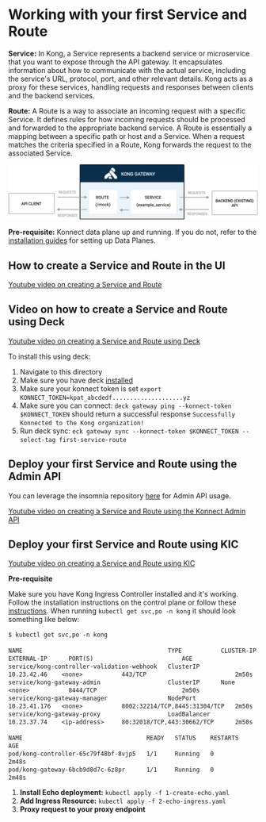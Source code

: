 # Working with your first Service and Route

**Service:** In Kong, a Service represents a backend service or microservice that you want to expose through the API gateway. It encapsulates information about how to communicate with the actual service, including the service's URL, protocol, port, and other relevant details. Kong acts as a proxy for these services, handling requests and responses between clients and the backend services.

**Route:** A Route is a way to associate an incoming request with a specific Service.
It defines rules for how incoming requests should be processed and forwarded to the appropriate backend service.
A Route is essentially a mapping between a specific path or host and a Service. When a request matches the criteria specified in a Route, Kong forwards the request to the associated Service.

![Route and Service](../images/route-and-service.png)

**Pre-requisite:** Konnect data plane up and running. If you do not, refer to the [installation guides](../../install/) for setting up Data Planes.

## How to create a Service and Route in the UI

[Youtube video on creating a Service and Route](https://youtu.be/BBV0mP2cgdo?si=bEGXLlA5o6X_Un2z)

## Video on how to create a Service and Route using Deck

[Youtube video on creating a Service and Route using Deck](https://youtu.be/DzNQuG3V_Cs?si=ckAXvHPMxqFqI-e5)

To install this using deck:

1. Navigate to this directory
2. Make sure you have deck [installed](https://docs.konghq.com/deck/latest/installation/)
3. Make sure your konnect token is set `export KONNECT_TOKEN=kpat_abcdedf....................yz`
4. Make sure you can connect: `deck gateway ping --konnect-token $KONNECT_TOKEN` should return a successful response `Successfully Konnected to the Kong organization!`
5. Run deck sync: `eck gateway sync --konnect-token $KONNECT_TOKEN --select-tag first-service-route`

## Deploy your first Service and Route using the Admin API

You can leverage the insomnia repository [here](https://github.com/Kong/konnect-quickstart-inso.git) for Admin API usage.

[Youtube video on creating a Service and Route using the Konnect Admin API](https://youtu.be/vryyB8B1ZoU?si=Xe8WtEj1jgUe0GCB)

## Deploy your first Service and Route using KIC

[Youtube video on creating a Service and Route using KIC](https://youtu.be/p8zbYSXj_ak?si=wXgJ0WfyveOy02AC)


**Pre-requisite**

Make sure you have Kong Ingress Controller installed and it's working. Follow the installation instructions on the control plane or follow these [instructions](../../install/kic-install/). When running  `kubectl get svc,po -n kong` it should look something like below:

```
$ kubectl get svc,po -n kong

NAME                                         TYPE           CLUSTER-IP     EXTERNAL-IP      PORT(S)                         AGE
service/kong-controller-validation-webhook   ClusterIP      10.23.42.46    <none>           443/TCP                         2m50s
service/kong-gateway-admin                   ClusterIP      None           <none>           8444/TCP                        2m50s
service/kong-gateway-manager                 NodePort       10.23.41.176   <none>           8002:32214/TCP,8445:31304/TCP   2m50s
service/kong-gateway-proxy                   LoadBalancer   10.23.37.74    <ip-address>     80:32018/TCP,443:30662/TCP      2m50s

NAME                                   READY   STATUS    RESTARTS   AGE
pod/kong-controller-65c79f48bf-8vjp5   1/1     Running   0          2m48s
pod/kong-gateway-6bcb9d8d7c-6z8pr      1/1     Running   0          2m48s
```

1. **Install Echo deployment:** `kubectl apply -f 1-create-echo.yaml`
2. **Add Ingress Resource:** `kubectl apply -f 2-echo-ingress.yaml`
3. **Proxy request to your proxy endpoint**